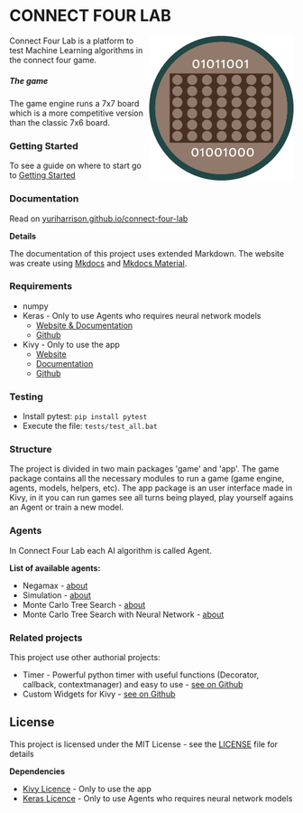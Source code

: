 # CONNECT FOUR LAB

<img align="right" height="256" src="https://raw.githubusercontent.com/yuriharrison/connect-four-lab/master/connectFourLab/app/images/home/logo.png"/>

Connect Four Lab is a platform to test Machine Learning algorithms in the connect four game.

##### The game

The game engine runs a 7x7 board which is a more competitive version than the classic 7x6 board.

### Getting Started

To see a guide on where to start go to [Getting Started](https://yuriharrison.github.io/connect-four-lab/gettingStarted/)

### Documentation

Read on [yuriharrison.github.io/connect-four-lab](https://yuriharrison.github.io/connect-four-lab/)

__Details__

The documentation of this project uses extended Markdown. The website was create using [Mkdocs](https://www.mkdocs.org/) and [Mkdocs Material](https://github.com/squidfunk/mkdocs-material).

### Requirements

- numpy
- Keras - Only to use Agents who requires neural network models
    - [Website & Documentation](https://keras.io/)
    - [Github](https://github.com/keras-team/keras)
- Kivy - Only to use the app
    - [Website](https://kivy.org/)
    - [Documentation](https://kivy.org/docs/)
    - [Github](https://github.com/kivy/kivy)

### Testing

- Install pytest: `pip install pytest`
- Execute the file: `tests/test_all.bat`

### Structure

The project is divided in two main packages 'game' and 'app'. The game package contains all the necessary modules to run a game (game engine, agents, models, helpers, etc). The app package is an user interface made in Kivy, in it you can run games see all turns being played, play yourself agains an Agent or train a new model.

### Agents

In Connect Four Lab each AI algorithm is called Agent.

__List of available agents:__

- Negamax - [about](https://yuriharrison.github.io/connect-four-lab/Agents/agents/#agentnegamax)
- Simulation - [about](https://yuriharrison.github.io/connect-four-lab/Agents/agents/#agentsimulation)
- Monte Carlo Tree Search - [about](https://yuriharrison.github.io/connect-four-lab/Agents/agents/#agentmontecarlo)
- Monte Carlo Tree Search with Neural Network - [about](https://yuriharrison.github.io/connect-four-lab/Agents/agents/#agentmctsnn)


### Related projects

This project use other authorial projects:

- Timer - Powerful python timer with useful functions (Decorator, callback, contextmanager) and easy to use - [see on Github](https://github.com/yuriharrison/timer)
- Custom Widgets for Kivy - [see on Github](https://github.com/yuriharrison/custom-widgets)


## License

This project is licensed under the MIT License - see the [LICENSE](LICENSE) file for details

__Dependencies__

- [Kivy Licence](https://github.com/kivy/kivy/blob/master/LICENSE) - Only to use the app
- [Keras Licence](https://github.com/keras-team/keras/blob/master/LICENSE) - Only to use Agents who requires neural network models
